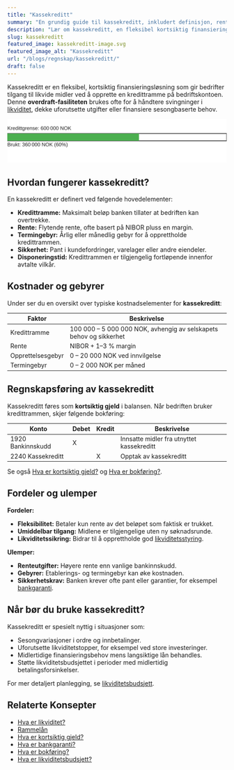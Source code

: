 ```yaml
---
title: "Kassekreditt"
summary: "En grundig guide til kassekreditt, inkludert definisjon, renter, gebyrer, sikkerhet, regnskapsmessig behandling og hvordan kassekreditt kan forbedre likviditetsstyringen i norske bedrifter."
description: "Lær om kassekreditt, en fleksibel kortsiktig finansieringsløsning som gir bedrifter tilgang til likvide midler ved behov. Vi dekker nøkkelfunksjoner, kostnader, sikkerhetskrav og bokføringsregler."
slug: kassekreditt
featured_image: kassekreditt-image.svg
featured_image_alt: "Kassekreditt"
url: "/blogs/regnskap/kassekreditt/"
draft: false
---
```


Kassekreditt er en fleksibel, kortsiktig finansieringsløsning som gir bedrifter tilgang til likvide midler ved å opprette en kredittramme på bedriftskontoen. Denne **overdraft-fasiliteten** brukes ofte for å håndtere svingninger i [likviditet](/blogs/regnskap/hva-er-likviditet "Hva er Likviditet? Komplett Guide til Likviditet og Likviditetsstyring"), dekke uforutsette utgifter eller finansiere sesongbaserte behov.

![Illustrasjon av kassekreditt](kassekreditt-utilization.svg)

## Hvordan fungerer kassekreditt?

En kassekreditt er definert ved følgende hovedelementer:

* **Kredittramme:** Maksimalt beløp banken tillater at bedriften kan overtrekke.
* **Rente:** Flytende rente, ofte basert på NIBOR pluss en margin.
* **Termingebyr:** Årlig eller månedlig gebyr for å opprettholde kredittrammen.
* **Sikkerhet:** Pant i kundefordringer, varelager eller andre eiendeler.
* **Disponeringstid:** Kredittrammen er tilgjengelig fortløpende innenfor avtalte vilkår.

## Kostnader og gebyrer

Under ser du en oversikt over typiske kostnadselementer for **kassekreditt**:

| **Faktor**          | **Beskrivelse**                                                |
|---------------------|----------------------------------------------------------------|
| Kredittramme        | 100 000 – 5 000 000 NOK, avhengig av selskapets behov og sikkerhet |
| Rente               | NIBOR + 1–3 % margin                                            |
| Opprettelsesgebyr   | 0 – 20 000 NOK ved innvilgelse                                  |
| Termingebyr         | 0 – 2 000 NOK per måned                                        |

## Regnskapsføring av kassekreditt

Kassekreditt føres som **kortsiktig gjeld** i balansen. Når bedriften bruker kredittrammen, skjer følgende bokføring:

| **Konto**                 | **Debet** | **Kredit** | **Beskrivelse**                           |
|---------------------------|-----------|------------|-------------------------------------------|
| 1920 Bankinnskudd         | X         |            | Innsatte midler fra utnyttet kassekreditt |
| 2240 Kassekreditt         |           | X          | Opptak av kassekreditt                    |

Se også [Hva er kortsiktig gjeld?](/blogs/regnskap/kortsiktig-gjeld "Hva er Kortsiktig Gjeld? Komplett Guide til Gjeldskategorier") og [Hva er bokføring?](/blogs/regnskap/hva-er-bokforing "Hva er Bokføring? Komplett Guide til Regnskapsføring og Bokføringsregler").

## Fordeler og ulemper

**Fordeler:**

* **Fleksibilitet:** Betaler kun rente av det beløpet som faktisk er trukket.
* **Umiddelbar tilgang:** Midlene er tilgjengelige uten ny søknadsrunde.
* **Likviditetssikring:** Bidrar til å opprettholde god [likviditetsstyring](/blogs/regnskap/hva-er-likviditetsstyring "Hva er Likviditetsstyring? Komplett Guide til Likviditetsstyring").

**Ulemper:**

* **Renteutgifter:** Høyere rente enn vanlige bankinnskudd.
* **Gebyrer:** Etablerings- og termingebyr kan øke kostnaden.
* **Sikkerhetskrav:** Banken krever ofte pant eller garantier, for eksempel [bankgaranti](/blogs/regnskap/bankgaranti "Bankgaranti - Guide til Sikkerhetsstillelse").

## Når bør du bruke kassekreditt?

Kassekreditt er spesielt nyttig i situasjoner som:

* Sesongvariasjoner i ordre og innbetalinger.
* Uforutsette likviditetstopper, for eksempel ved store investeringer.
* Midlertidige finansieringsbehov mens langsiktige lån behandles.
* Støtte likviditetsbudsjettet i perioder med midlertidig betalingsforsinkelser.

For mer detaljert planlegging, se [likviditetsbudsjett](/blogs/regnskap/likviditetsbudsjett "Likviditetsbudsjett - Slik lager du et nøyaktig likviditetsregnskap").

## Relaterte Konsepter

* [Hva er likviditet?](/blogs/regnskap/hva-er-likviditet "Hva er Likviditet? Komplett Guide til Likviditet og Likviditetsstyring")
* [Rammelån](/blogs/regnskap/rammelan "Rammelån: Fleksibelt rammefinansiering for Norske Bedrifter")
* [Hva er kortsiktig gjeld?](/blogs/regnskap/kortsiktig-gjeld "Hva er Kortsiktig Gjeld? Komplett Guide til Gjeldskategorier")
* [Hva er bankgaranti?](/blogs/regnskap/bankgaranti "Bankgaranti - Guide til Sikkerhetsstillelse")
* [Hva er bokføring?](/blogs/regnskap/hva-er-bokforing "Hva er Bokføring? Komplett Guide til Regnskapsføring og Bokføringsregler")
* [Hva er likviditetsbudsjett?](/blogs/regnskap/likviditetsbudsjett "Likviditetsbudsjett - Slik lager du et nøyaktig likviditetsregnskap")
